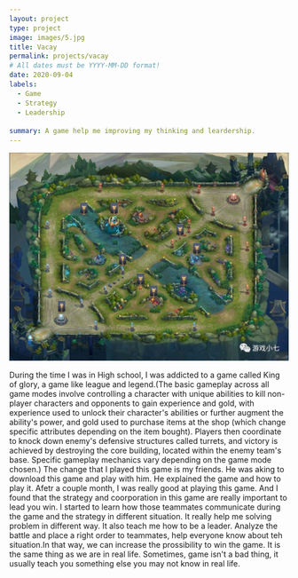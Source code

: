 ```yaml
---
layout: project
type: project
image: images/5.jpg
title: Vacay
permalink: projects/vacay
# All dates must be YYYY-MM-DD format!
date: 2020-09-04
labels:
  - Game
  - Strategy
  - Leadership
  
summary: A game help me improving my thinking and leardership.
---
```


<img class="ui medium right floated rounded image" src="../images/4.jpeg">

During the time I was in High school, I was addicted to a game called King of glory, a game like league and legend.(The basic gameplay across all game modes involve controlling a character with unique abilities to kill non-player characters and opponents to gain experience and gold, with experience used to unlock their character's abilities or further augment the ability's power, and gold used to purchase items at the shop (which change specific attributes depending on the item bought). Players then coordinate to knock down enemy's defensive structures called turrets, and victory is achieved by destroying the core building, located within the enemy team's base. Specific gameplay mechanics vary depending on the game mode chosen.) The change that I played this game is my friends. He was aking to download this game and play with him. He explained the game and how to play it. Afetr a couple month, I was really good at playing this game. And I found that the strategy and coorporation in this game are really important to lead you win. I started to learn how those teammates communicate during the game and the strategy in different situation. It really help me solving problem in different way. It also teach me how to be a leader. Analyze the battle and place a right order to teammates, help everyone know about teh situation.In that way, we can increase the prossibility to win the game. It is the same thing as we are in real life. Sometimes, game isn't a bad thing, it usually teach you something else you may not know in real life.
